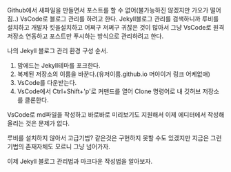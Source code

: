 Github에서 새파일을 만들면서 포스트를 할 수 없어(불가능하진 않겠지만 가오가 떨어짐..) VsCode로 블로그 관리를 하려고 한다.
Jekyll블로그 관리를 검색하니까 루비를 설치하고 개발자 킷을설치하고 어쩌구 저쩌구 귀찮은 것이 많아서 그냥 VsCode로 원격 저장소 연동하고 포스트만 푸시하는 방식으로 관리하려고 한다.

나의 Jekyll 블로그 관리 환경 구성 순서.
1. 맘에드는 Jekyll테마를 포크한다.
2. 복제된 저장소의 이름을 바꾼다.(유저이름.github.io 머야이거 링크 어케없애)
3. VsCode를 다운받는다.
4. VsCode에서 Ctrl+Shift+'p'로 커맨드를 열어 Clone 명령어로 내 깃허브 저장소를 클론한다.

VsCode로 md파일을 작성하고 바로바로 미리보기도 지원해서 이제 에디터에서 작성해 올리는 것은 문제가 없다. 

루비를 설치하지 않아서 고급기법? 같은것은 구현하지 못할 수도 있겠지만 지금은 그런 기법의 존재자체도 모르니 그냥 넘어가자.

이제 Jekyll 블로그 관리법과 마크다운 작성법을 알아보자.